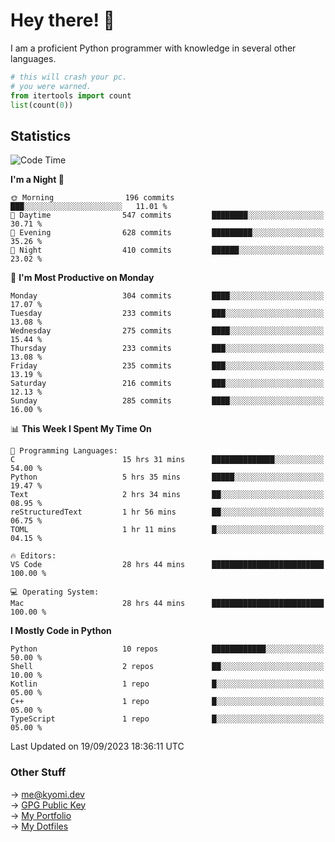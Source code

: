 # Hey there! 👋

I am a proficient Python programmer with knowledge in several other languages.

```py
# this will crash your pc.
# you were warned.
from itertools import count
list(count(0))
```

## Statistics
<!--START_SECTION:waka-->
![Code Time](http://img.shields.io/badge/Code%20Time-418%20hrs-blue)

**I'm a Night 🦉** 

```text
🌞 Morning                196 commits         ███░░░░░░░░░░░░░░░░░░░░░░   11.01 % 
🌆 Daytime                547 commits         ████████░░░░░░░░░░░░░░░░░   30.71 % 
🌃 Evening                628 commits         █████████░░░░░░░░░░░░░░░░   35.26 % 
🌙 Night                  410 commits         ██████░░░░░░░░░░░░░░░░░░░   23.02 % 
```
📅 **I'm Most Productive on Monday** 

```text
Monday                   304 commits         ████░░░░░░░░░░░░░░░░░░░░░   17.07 % 
Tuesday                  233 commits         ███░░░░░░░░░░░░░░░░░░░░░░   13.08 % 
Wednesday                275 commits         ████░░░░░░░░░░░░░░░░░░░░░   15.44 % 
Thursday                 233 commits         ███░░░░░░░░░░░░░░░░░░░░░░   13.08 % 
Friday                   235 commits         ███░░░░░░░░░░░░░░░░░░░░░░   13.19 % 
Saturday                 216 commits         ███░░░░░░░░░░░░░░░░░░░░░░   12.13 % 
Sunday                   285 commits         ████░░░░░░░░░░░░░░░░░░░░░   16.00 % 
```


📊 **This Week I Spent My Time On** 

```text
💬 Programming Languages: 
C                        15 hrs 31 mins      ██████████████░░░░░░░░░░░   54.00 % 
Python                   5 hrs 35 mins       █████░░░░░░░░░░░░░░░░░░░░   19.47 % 
Text                     2 hrs 34 mins       ██░░░░░░░░░░░░░░░░░░░░░░░   08.95 % 
reStructuredText         1 hr 56 mins        ██░░░░░░░░░░░░░░░░░░░░░░░   06.75 % 
TOML                     1 hr 11 mins        █░░░░░░░░░░░░░░░░░░░░░░░░   04.15 % 

🔥 Editors: 
VS Code                  28 hrs 44 mins      █████████████████████████   100.00 % 

💻 Operating System: 
Mac                      28 hrs 44 mins      █████████████████████████   100.00 % 
```

**I Mostly Code in Python** 

```text
Python                   10 repos            ████████████░░░░░░░░░░░░░   50.00 % 
Shell                    2 repos             ██░░░░░░░░░░░░░░░░░░░░░░░   10.00 % 
Kotlin                   1 repo              █░░░░░░░░░░░░░░░░░░░░░░░░   05.00 % 
C++                      1 repo              █░░░░░░░░░░░░░░░░░░░░░░░░   05.00 % 
TypeScript               1 repo              █░░░░░░░░░░░░░░░░░░░░░░░░   05.00 % 
```




 Last Updated on 19/09/2023 18:36:11 UTC
<!--END_SECTION:waka-->

### Other Stuff

→ [me@kyomi.dev](mailto:me@kyomi.dev)\
→ [GPG Public Key](https://github.com/bitterteriyaki.gpg)\
→ [My Portfolio](https://kyomi.dev)\
→ [My Dotfiles](https://github.com/bitterteriyaki/dotfiles)
